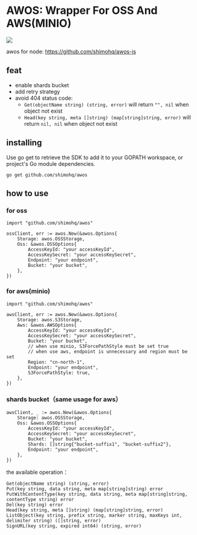 AWOS: Wrapper For OSS And AWS(MINIO)
====

[![](https://img.shields.io/badge/version-1.0.3-brightgreen.svg)](https://github.com/shimohq/awos)

awos for node:  https://github.com/shimohq/awos-js

## feat

- enable shards bucket
- add retry strategy
- avoid 404 status code:
    - `Get(objectName string) (string, error)` will return `"", nil` when object not exist
    - `Head(key string, meta []string) (map[string]string, error)` will return `nil, nil` when object not exist

## installing

Use go get to retrieve the SDK to add it to your GOPATH workspace, or project's Go module dependencies.

```
go get github.com/shimohq/awos
```

## how to use

### for oss

```golang
import "github.com/shimohq/awos"

ossClient, err := awos.New(&awos.Options{
    Storage: awos.OSSStorage,
    Oss: &awos.OSSOptions{
        AccessKeyId: "your accessKeyId",
        AccessKeySecret: "your accessKeySecret",
        Endpoint: "your endpoint",
        Bucket: "your bucket",
    },
})
```

### for aws(minio)

```golang
import "github.com/shimohq/awos"

awsClient, err := awos.New(&awos.Options{
    Storage: awos.S3Storage,
    Aws: &awos.AWSOptions{
        AccessKeyId: "your accessKeyId",
        AccessKeySecret: "your accessKeySecret",
        Bucket: "your bucket",
        // when use minio, S3ForcePathStyle must be set true
        // when use aws, endpoint is unnecessary and region must be set
        Region: "cn-north-1",
        Endpoint: "your endpoint",
        S3ForcePathStyle: true,
    },
})
```

### shards bucket（same usage for aws）

```golang
awsClient, _ := awos.New(&awos.Options{
    Storage: awos.OSSStorage,
    Oss: &awos.OSSOptions{
        AccessKeyId: "your accessKeyId",
        AccessKeySecret: "your accessKeySecret",
        Bucket: "your bucket",
        Shards: []string{"bucket-suffix1", "bucket-suffix2"},
        Endpoint: "your endpoint",
    },
})
```

the available operation：

```golang
Get(objectName string) (string, error)
Put(key string, data string, meta map[string]string) error
PutWithContentType(key string, data string, meta map[string]string, contentType string) error
Del(key string) error
Head(key string, meta []string) (map[string]string, error)
ListObject(key string, prefix string, marker string, maxKeys int, delimiter string) ([]string, error)
SignURL(key string, expired int64) (string, error)
```






